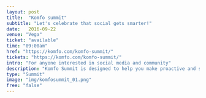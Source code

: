 ```yaml
---
layout: post
title:  "Komfo summit"
subtitle: "Let's celebrate that social gets smarter!"
date:   2016-09-22
venue: "Vega"
ticket: "available"
time: "09:00am"
href: "https://komfo.com/komfo-summit/"
tickets: "https://komfo.com/komfo-summit/"
intro: "For anyone interested in social media and community"
description: "Komfo Summit is designed to help you make proactive and smarter decisions: Reach your goals. Inspire your community. Kick ass. And then repeat."
type: "Summit"
image: "img/komfosummit_01.png"
free: "false"
---
```

<!-- fill in the URL of your event host page if you haven't enough information for a detail page, so the event link won't point on the detail page at all -->
